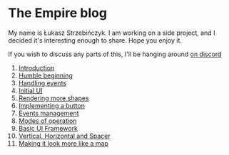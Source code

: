 # The Empire blog

My name is Łukasz Strzebińczyk. I am working on a side project, and I decided it's interesting enough to share.
Hope you enjoy it.

If you wish to discuss any parts of this, I'll be hanging around [on discord](https://discord.com/channels/1067367524792012800/1067367524792012803)

1. [Introduction](posts/1-introduction)
1. [Humble beginning](posts/2-humble-beginning)
1. [Handling events](posts/3-handling-events)
1. [Initial UI](posts/4-initial-ui)
1. [Rendering more shapes](posts/5-rendering-more-shapes)
1. [Implementing a button](posts/6-implementing-a-button)
1. [Events management](posts/7-events-management)
1. [Modes of operation](posts/8-modes-of-operation.html)
1. [Basic UI Framework](posts/9-a-basic-ui-framework.html)
1. [Vertical, Horizontal and Spacer](posts/10-vertical-horizontal-and-spacer.html)
1. [Making it look more like a map](posts/11-making-it-look-like-a-map.html)
